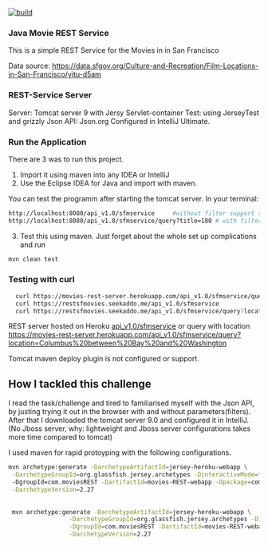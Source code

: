 [![build](https://img.shields.io/travis/seekaddo/movies-REST-webapp.svg)](https://travis-ci.org/seekaddo/movies-REST-webapp)
### Java Movie REST Service

This is a simple REST Service for the Movies in in San Francisco

Data source: https://data.sfgov.org/Culture-and-Recreation/Film-Locations-in-San-Francisco/yitu-d5am

### REST-Service Server
Server: Tomcat server 9 with Jersy Servlet-container
Test: using  JerseyTest and grizzly
Json API: Json.org
Configured in IntelliJ Ultimate.



### Run the Application

There are 3 was to run this project.
1. Import it using maven into any IDEA or IntelliJ
2. Use the Eclipse IDEA for Java and import with maven.

You can test the programm after starting the tomcat server.
In your terminal:
```bash
http://localhost:8080/api_v1.0/sfmservice     #without filter support to output all the movies in json.
http://localhost:8080/api_v1.0/sfmservice/query?title=180 # with filter support 

```


3. Test this using maven. Just forget about the whole set up complications and run
```bash
mvn clean test
```

### Testing with curl

```bash
  curl https://movies-rest-server.herokuapp.com/api_v1.0/sfmservice/query?title=180
  curl https://restsfmovies.seekaddo.me/api_v1.0/sfmservice
  curl https://restsfmovies.seekaddo.me/api_v1.0/sfmservice/query?location=Columbus%20between%20Bay%20and%20Washington

```

REST server hosted on Heroku [api_v1.0/sfmservice](https://movies-rest-server.herokuapp.com/api_v1.0/sfmservice)
or query with location
https://movies-rest-server.herokuapp.com/api_v1.0/sfmservice/query?location=Columbus%20between%20Bay%20and%20Washington


 Tomcat maven deploy plugin is not configured or support.


## How I tackled this challenge

I read the task/challenge and tired to familiarised myself with the Json API, by justing trying it out in the browser
with and without parameters(filters).
After that I downloaded the tomcat server 9.0 and configured it in IntelliJ. (No Jboss server, why: lightweight and Jboss server configurations takes more time compared to tomcat)

I used maven for rapid protoyping with the following configurations.

```bash
mvn archetype:generate -DarchetypeArtifactId=jersey-heroku-webapp \
 -DarchetypeGroupId=org.glassfish.jersey.archetypes -DinteractiveMode=false \ 
 -DgroupId=com.moviesREST -DartifactId=movies-REST-webapp -Dpackage=com.moviesREST \
 -DarchetypeVersion=2.27
 
 
 mvn archetype:generate -DarchetypeArtifactId=jersey-heroku-webapp \
                 -DarchetypeGroupId=org.glassfish.jersey.archetypes -DinteractiveMode=false \
                 -DgroupId=com.moviesREST -DartifactId=movies-REST-webapp -Dpackage=com.moviesREST \
                 -DarchetypeVersion=2.27
 
```
